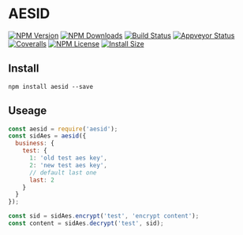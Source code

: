 # AESID

[![NPM Version][npm-image]][npm-url]
[![NPM Downloads][downloads-image]][npm-url]
[![Build Status][travis-image]][travis-url]
[![Appveyor Status][appveyor-image]][appveyor-url]
[![Coveralls][coveralls-image]][coveralls-url]
[![NPM License][license-image]][npm-url]
[![Install Size][install-size-image]][install-size-url]

## Install

`npm install aesid --save`

## Useage

```javascript
const aesid = require('aesid');
const sidAes = aesid({
  business: {
    test: {
      1: 'old test aes key',
      2: 'new test aes key',
      // default last one
      last: 2
    }
  }
});

const sid = sidAes.encrypt('test', 'encrypt content');
const content = sidAes.decrypt('test', sid);
```


[npm-image]: http://img.shields.io/npm/v/aesid.svg
[downloads-image]: http://img.shields.io/npm/dm/aesid.svg
[npm-url]: https://www.npmjs.org/package/aesid
[travis-image]: http://img.shields.io/travis/Bacra/node-aesid/master.svg?label=linux
[travis-url]: https://travis-ci.org/Bacra/node-aesid
[appveyor-image]: https://img.shields.io/appveyor/ci/Bacra/node-aesid/master.svg?label=windows
[appveyor-url]: https://ci.appveyor.com/project/Bacra/node-aesid
[coveralls-image]: https://img.shields.io/coveralls/Bacra/node-aesid.svg
[coveralls-url]: https://coveralls.io/github/Bacra/node-aesid
[license-image]: http://img.shields.io/npm/l/aesid.svg
[install-size-url]: https://packagephobia.now.sh/result?p=aesid
[install-size-image]: https://packagephobia.now.sh/badge?p=aesid
